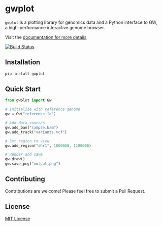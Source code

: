 # gwplot

`gwplot` is a plotting library for genomics data and a Python interface to GW, a high-performance interactive genome browser.

Visit the [documentation for more details](https://kcleal.github.io/gwplot/)

[![Build Status](https://github.com/kcleal/gwplot/actions/workflows/build.yml/badge.svg)](https://github.com/kcleal/gwplot/actions)


## Installation

```bash
pip install gwplot
```

## Quick Start

```python
from gwplot import Gw

# Initialize with reference genome
gw = Gw("reference.fa")

# Add data sources
gw.add_bam("sample.bam")
gw.add_track("variants.vcf")

# Set region to view
gw.add_region("chr1", 1000000, 1100000)

# Render and save
gw.draw()
gw.save_png("output.png")
```

## Contributing

Contributions are welcome! Please feel free to submit a Pull Request.

## License

[MIT License](LICENSE)